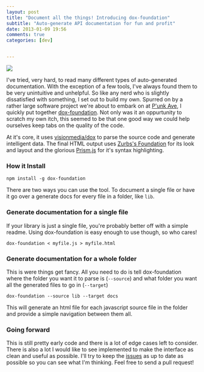 ```yaml
---
layout: post
title: "Document all the things! Introducing dox-foundation"
subtitle: "Auto-generate API documentation for fun and profit"
date: 2013-01-09 19:56
comments: true
categories: [dev]


---
```

<img src="/images/posts/dox-foundation.png" class="full" />

I've tried, very hard, to read many different types of auto-generated documentation. With the exception of a few tools, I've  always found them to be very unintuitive and unhelpful. So like any nerd who is slightly dissatisfied with something, I set out to build my own. Spurred on by a rather large software project we're about to embark on at [P'unk Ave](http://punkave.com), I quickly put together [dox-foundation](http://github.com/punkave/dox-foundation). Not only was it an oppurtunity to scratch my own itch, this seemed to be that one good way we could help ourselves keep tabs on the quality of the code.

At it's core, it uses [visionmedia/dox](https://github.com/visionmedia/dox) to parse the source code and generate intelligent data. The final HTML output uses [Zurbs's Foundation](http://foundation.zurb.com/) for its look and layout and the glorious [Prism.js](http://prismjs.com/) for it's syntax highlighting.

### How it Install

    npm install -g dox-foundation

There are two ways you can use the tool. To document a single file or have it go over a generate docs for every file in a folder, like `lib`.

### Generate documentation for a single file

If your library is just a single file, you're probably better off with a simple readme. Using dox-foundation is easy enough to use though, so who cares!

    dox-foundation < myfile.js > myfile.html

### Generate documentation for a whole folder

This is were things get fancy. All you need to do is tell dox-foundation where the folder you want it to parse is (`--source`) and what folder you want all the generated files to go in (`--target`)

    dox-foundation --source lib --target docs

This will generate an html file for each javascript source file in the folder and provide a simple navigation between them all.

### Going forward

This is still pretty early code and there is a lot of edge cases left to consider. There is also a lot I would like to see implemented to make the interface as clean and useful as possible. I'll try to keep the [issues](http://github.com/punkave/dox-foundation/issues) as up to date as possible so you can see what I'm thinking. Feel free to send a pull request!
